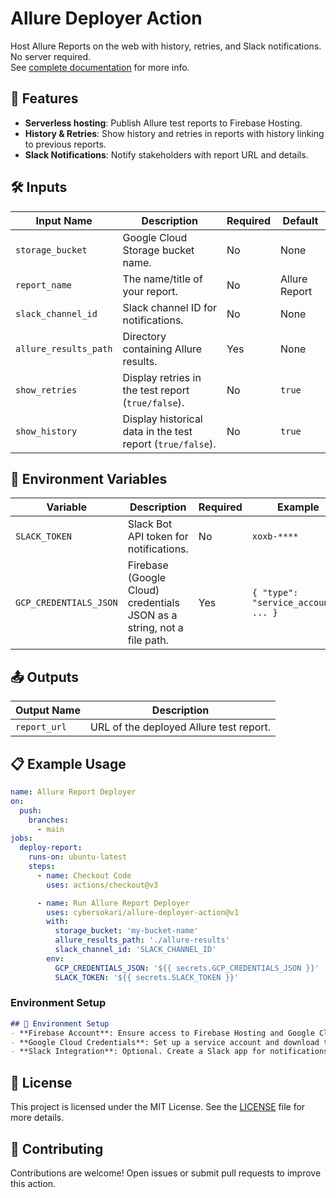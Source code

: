 # Allure Deployer Action
Host Allure Reports on the web with history, retries, and Slack notifications.
No server required.
</br> See [complete documentation](https://github.com/cybersokari/allure-report-deployer) for more info.

## 🚀 Features
- **Serverless hosting**: Publish Allure test reports to Firebase Hosting.
- **History & Retries**: Show history and retries in reports with history linking to previous reports.
- **Slack Notifications**: Notify stakeholders with report URL and details.


## 🛠️ Inputs
| Input Name            | Description                                                | Required | Default       |
|-----------------------|------------------------------------------------------------|----------|---------------|
| `storage_bucket`      | Google Cloud Storage bucket name.                          | No       | None          |
| `report_name`         | The name/title of your report.                             | No       | Allure Report |
| `slack_channel_id`    | Slack channel ID for notifications.                        | No       | None          |
| `allure_results_path` | Directory containing Allure results.                       | Yes      | None          |
| `show_retries`        | Display retries in the test report (`true/false`).         | No       | `true`        |
| `show_history`        | Display historical data in the test report (`true/false`). | No       | `true`        |

## 🔧 Environment Variables
| Variable               | Description                                                            | Required | Example                              |
|------------------------|------------------------------------------------------------------------|----------|--------------------------------------|
| `SLACK_TOKEN`          | Slack Bot API token for notifications.                                 | No       | `xoxb-****`                          |
| `GCP_CREDENTIALS_JSON` | Firebase (Google Cloud) credentials JSON as a string, not a file path. | Yes      | `{ "type": "service_account", ... }` |

## 📤 Outputs
| Output Name  | Description                                |
|--------------|--------------------------------------------|
| `report_url` | URL of the deployed Allure test report.    |

## 📋 Example Usage
```yaml
name: Allure Report Deployer
on:
  push:
    branches:
      - main
jobs:
  deploy-report:
    runs-on: ubuntu-latest
    steps:
      - name: Checkout Code
        uses: actions/checkout@v3

      - name: Run Allure Report Deployer
        uses: cybersokari/allure-deployer-action@v1
        with:
          storage_bucket: 'my-bucket-name'
          allure_results_path: './allure-results'
          slack_channel_id: 'SLACK_CHANNEL_ID'
        env:
          GCP_CREDENTIALS_JSON: '${{ secrets.GCP_CREDENTIALS_JSON }}'
          SLACK_TOKEN: '${{ secrets.SLACK_TOKEN }}'
```

### Environment Setup

```markdown
## 🔧 Environment Setup
- **Firebase Account**: Ensure access to Firebase Hosting and Google Cloud Storage.
- **Google Cloud Credentials**: Set up a service account and download the JSON key file.
- **Slack Integration**: Optional. Create a Slack app for notifications and obtain its token.
```

## 📜 License
This project is licensed under the MIT License. See the [LICENSE](https://opensource.org/license/mit) file for more details.

## 🤝 Contributing
Contributions are welcome! Open issues or submit pull requests to improve this action.
